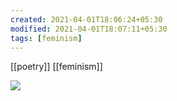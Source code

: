```yaml
---
created: 2021-04-01T18:06:24+05:30
modified: 2021-04-01T18:07:11+05:30
tags: [feminism]
---
```

[[poetry]]
[[feminism]]

![](https://i.redd.it/w4komvso94l61.jpg)
